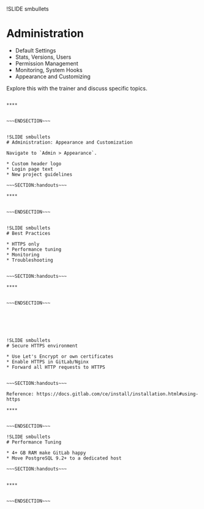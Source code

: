 !SLIDE smbullets
# Administration

* Default Settings
* Stats, Versions, Users
* Permission Management
* Monitoring, System Hooks
* Appearance and Customizing

Explore this with the trainer and discuss specific topics.

~~~SECTION:handouts~~~

****


~~~ENDSECTION~~~


!SLIDE smbullets
# Administration: Appearance and Customization

Navigate to `Admin > Appearance`.

* Custom header logo
* Login page text
* New project guidelines

~~~SECTION:handouts~~~

****


~~~ENDSECTION~~~


!SLIDE smbullets
# Best Practices

* HTTPS only
* Performance tuning
* Monitoring
* Troubleshooting


~~~SECTION:handouts~~~

****


~~~ENDSECTION~~~






!SLIDE smbullets
# Secure HTTPS environment

* Use Let's Encrypt or own certificates
* Enable HTTPS in GitLab/Nginx
* Forward all HTTP requests to HTTPS


~~~SECTION:handouts~~~

Reference: https://docs.gitlab.com/ce/install/installation.html#using-https

****


~~~ENDSECTION~~~

!SLIDE smbullets
# Performance Tuning

* 4+ GB RAM make GitLab happy
* Move PostgreSQL 9.2+ to a dedicated host

~~~SECTION:handouts~~~


****


~~~ENDSECTION~~~

